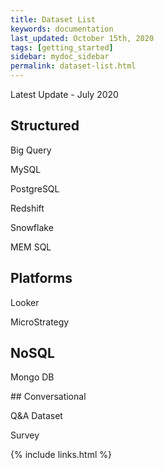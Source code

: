 ```yaml
---
title: Dataset List
keywords: documentation
last_updated: October 15th, 2020
tags: [getting_started]
sidebar: mydoc_sidebar
permalink: dataset-list.html
---
```


Latest Update - July 2020

## Structured

Big Query

MySQL

PostgreSQL

Redshift

Snowflake

MEM SQL

## Platforms

Looker

MicroStrategy

## NoSQL

Mongo DB

## Conversational

Q&A Dataset

Survey

{% include links.html %}
    